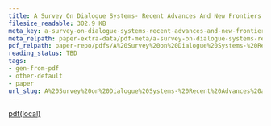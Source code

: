 ```yaml
---
title: A Survey On Dialogue Systems- Recent Advances And New Frontiers
filesize_readable: 302.9 KB
meta_key: a-survey-on-dialogue-systems-recent-advances-and-new-frontiers
meta_relpath: paper-extra-data/pdf-meta/a-survey-on-dialogue-systems-recent-advances-and-new-frontiers.yaml
pdf_relpath: paper-repo/pdfs/A%20Survey%20on%20Dialogue%20Systems-%20Recent%20Advances%20and%20New%20Frontiers.pdf
reading_status: TBD
tags:
- gen-from-pdf
- other-default
- paper
url_slug: A%20Survey%20on%20Dialogue%20Systems-%20Recent%20Advances%20and%20New%20Frontiers
---
```


[pdf(local)](../../paper-repo/pdfs/A%20Survey%20on%20Dialogue%20Systems-%20Recent%20Advances%20and%20New%20Frontiers.pdf)
